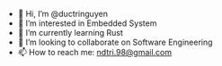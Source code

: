 - 👋 Hi, I’m @ductringuyen
- 👀 I’m interested in Embedded System
- 🌱 I’m currently learning Rust
- 💞️ I’m looking to collaborate on Software Engineering
- 📫 How to reach me: ndtri.98@gmail.com

<!---
ductringuyen/ductringuyen is a ✨ special ✨ repository because its `README.md` (this file) appears on your GitHub profile.
You can click the Preview link to take a look at your changes.
--->
